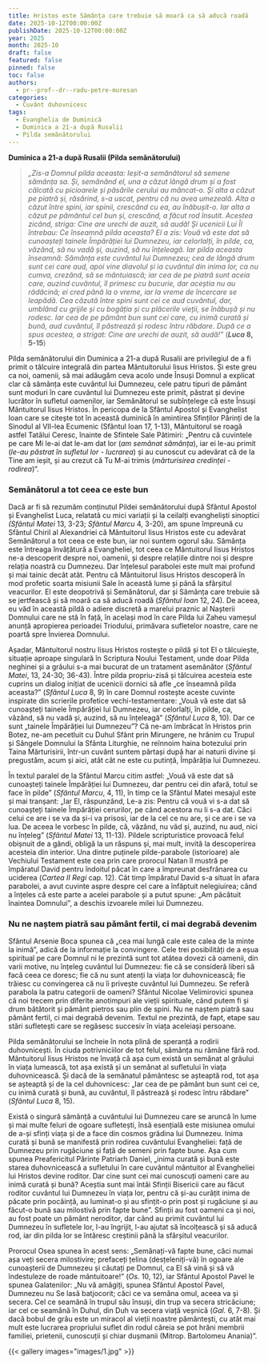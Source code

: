 ```yaml
---
title: Hristos este Sămânța care trebuie să moară ca să aducă roadă
date: 2025-10-12T00:00:00Z
publishDate: 2025-10-12T00:00:00Z
year: 2025
month: 2025-10
draft: false
featured: false
pinned: false
toc: false
authors:
  - pr--prof--dr--radu-petre-muresan
categories:
  - Cuvânt duhovnicesc
tags:
  - Evanghelia de Duminică
  - Duminica a 21-a după Rusalii 
  - Pilda semănătorului
---
```

**Duminica a 21-a după Rusalii (Pilda semănătorului)**

> _„Zis-a Domnul pilda aceasta: Ieșit-a semănătorul să semene sămânța sa. Și, semănând el, una a căzut lângă drum și a fost călcată cu picioarele și păsările cerului au mâncat-o. Și alta a căzut pe piatră și, răsărind, s-a uscat, pentru că nu avea umezeală. Alta a căzut între spini, iar spinii, crescând cu ea, au înăbușit-o. Iar alta a căzut pe pământul cel bun și, crescând, a făcut rod însutit. Acestea zicând, striga: Cine are urechi de auzit, să audă! Și ucenicii Lui Îl întrebau: Ce înseamnă pilda aceasta? El a zis: Vouă vă este dat să cunoașteți tainele Împărăției lui Dumnezeu, iar celorlalți, în pilde, ca, văzând, să nu vadă și, auzind, să nu înțeleagă. Iar pilda aceasta înseamnă: Sămânța este cuvântul lui Dumnezeu; cea de lângă drum sunt cei care aud, apoi vine diavolul și ia cuvântul din inima lor, ca nu cumva, crezând, să se mântuiască; iar cea de pe piatră sunt aceia care, auzind cuvântul, îl primesc cu bucurie, dar aceștia nu au rădăcină; ei cred până la o vreme, iar la vreme de încercare se leapădă. Cea căzută între spini sunt cei ce aud cuvântul, dar, umblând cu grijile și cu bogăția și cu plăcerile vieții, se înăbușă și nu rodesc. Iar cea de pe pământ bun sunt cei care, cu inimă curată și bună, aud cuvântul, îl păstrează și rodesc întru răbdare. După ce a spus acestea, a strigat: Cine are urechi de auzit, să audă!”_ (**_Luca_ 8, 5-15**)

Pilda semănătorului din Duminica a 21-a după Rusalii are privilegiul de a fi primit o tâlcuire integrală din partea Mântuitorului Iisus Hristos. Și este greu ca noi, oamenii, să mai adăugăm ceva acolo unde Însuși Domnul a explicat clar că sămânța este cuvântul lui Dumnezeu, cele patru tipuri de pământ sunt moduri în care cuvântul lui Dumnezeu este primit, păstrat și devine lucrător în sufletul oamenilor, iar Semănătorul se subînțelege că este Însuși Mântuitorul Iisus Hristos. În pericopa de la Sfântul Apostol și Evanghelist Ioan care se citește tot în această duminică în amintirea Sfinților Părinți de la Sinodul al VII-lea Ecumenic (Sfântul Ioan 17, 1-13), Mântuitorul se roagă astfel Tatălui Ceresc, înainte de Sfintele Sale Pătimiri: „Pentru că cuvintele pe care Mi le-ai dat le-am dat lor (_am semănat sămânța_), iar ei le-au primit (_le-au păstrat în sufletul lor - lucrarea_) și au cunoscut cu adevărat că de la Tine am ieșit, și au crezut că Tu M-ai trimis (_mărturisirea credinței - rodirea_)“.

### Semănătorul a tot ceea ce este bun

Dacă ar fi să rezumăm conținutul Pildei semănătorului după Sfântul Apostol și Evanghelist Luca, relatată cu mici variații și la ceilalți evangheliști sinoptici _(Sfântul Matei_ 13, 3-23; _Sfântul Marcu_ 4, 3-20), am spune împreună cu Sfântul Chiril al Alexandriei că Mântuitorul Iisus Hristos este cu adevărat Semănătorul a tot ceea ce este bun, iar noi suntem ogorul său. Sămânța este întreaga învățătură a Evangheliei, tot ceea ce Mântuitorul Iisus Hristos ne-a descoperit despre noi, oamenii, și despre relațiile dintre noi și despre relația noastră cu Dumnezeu. Dar înțelesul parabolei este mult mai profund și mai tainic decât atât. Pentru că Mântuitorul Iisus Hristos descoperă în mod profetic soarta misiunii Sale în această lume și până la sfârșitul veacurilor. El este deopotrivă și Semănătorul, dar și Sămânța care trebuie să se jertfească și să moară ca să aducă roadă (_Sfântul Ioan_ 12, 24). De aceea, eu văd în această pildă o adiere discretă a marelui praznic al Nașterii Domnului care ne stă în față, în același mod în care Pilda lui Zaheu vameșul anunță apropierea perioadei Triodului, primăvara sufletelor noastre, care ne poartă spre Învierea Domnului.

Așadar, Mântuitorul nostru Iisus Hristos rostește o pildă și tot El o tâlcuiește, situație aproape singulară în Scriptura Noului Testament, unde doar Pilda neghinei și a grâului s-a mai bucurat de un tratament asemănător (_Sfântul Matei_, 13, 24-30; 36-43). Între pilda propriu-zisă și tâlcuirea acesteia este cuprins un dialog inițiat de ucenicii dornici să afle „ce înseamnă pilda aceasta?” (_Sfântul Luca_ 8, 9) în care Domnul rostește aceste cuvinte inspirate din scrierile profetice vechi-testamentare: „Vouă vă este dat să cunoașteți tainele Împărăției lui Dumnezeu, iar celorlalți, în pilde, ca, văzând, să nu vadă și, auzind, să nu înțeleagă” (_Sfântul Luca_ 8, 10). Dar ce sunt „tainele Împărăției lui Dumnezeu”? Că ne-am îmbrăcat în Hristos prin Botez, ne-am pecetluit cu Duhul Sfânt prin Mirungere, ne hrănim cu Trupul și Sângele Domnului la Sfânta Liturghie, ne reînnoim haina botezului prin Taina Mărturisirii, într-un cuvânt suntem părtași după har ai naturii divine și pregustăm, acum și aici, atât cât ne este cu putință, Împărăția lui Dumnezeu.

În textul paralel de la Sfântul Marcu citim astfel: „Vouă vă este dat să cunoașteți tainele Împărăției lui Dumnezeu, dar pentru cei din afară, totul se face în pilde” (_Sfântul Marcu_, 4, 11), în timp ce la Sfântul Matei mesajul este și mai tranșant: „Iar El, răspunzând, Le-a zis: Pentru că vouă vi s-a dat să cunoașteți tainele Împărăției cerurilor, pe când acestora nu li s-a dat. Căci celui ce are i se va da și-i va prisosi, iar de la cel ce nu are, și ce are i se va lua. De aceea le vorbesc în pilde, că, văzând, nu văd și, auzind, nu aud, nici nu înțeleg” (_Sfântul Matei_ 13, 11-13). Pildele scripturistice provoacă felul obișnuit de a gândi, obligă la un răspuns și, mai mult, invită la descoperirea acesteia din interior. Una dintre puținele pilde-parabole (istorioare) ale Vechiului Testament este cea prin care prorocul Natan îl mustră pe împăratul David pentru îndoitul păcat în care a împreunat desfrânarea cu uciderea (_Cartea II Regi_ cap. 12). Cât timp împăratul David s-a situat în afara parabolei, a avut cuvinte aspre despre cel care a înfăptuit nelegiuirea; când a înțeles că este parte a acelei parabole și a putut spune: „Am păcătuit înaintea Domnului”, a deschis izvoarele milei lui Dumnezeu.

### Nu ne naștem piatră sau pământ fertil, ci mai degrabă devenim

Sfântul Arsenie Boca spunea că „cea mai lungă cale este calea de la minte la inimă”, adică de la informație la convingere. Cele trei posibilități de a eșua spiritual pe care Domnul ni le prezintă sunt tot atâtea dovezi că oamenii, din varii motive, nu înțeleg cuvântul lui Dumnezeu: fie că se consideră liberi să facă ceea ce doresc; fie că nu sunt atenți la viața lor duhovnicească; fie trăiesc cu convingerea că nu îi privește cuvântul lui Dumnezeu. Se referă parabola la patru categorii de oameni? Sfântul Nicolae Velimirovici spunea că noi trecem prin diferite anotimpuri ale vieții spirituale, când putem fi și drum bătătorit și pământ pietros sau plin de spini. Nu ne naștem piatră sau pământ fertil, ci mai degrabă devenim. Textul ne prezintă, de fapt, etape sau stări sufletești care se regăsesc succesiv în viața aceleiași persoane.

Pilda semănătorului se încheie în nota plină de speranță a rodirii duhovnicești. În ciuda potrivniciilor de tot felul, sămânța nu rămâne fără rod. Mântuitorul Iisus Hristos ne învață că așa cum există un semănat al grâului în viața lumească, tot așa există și un semănat al sufletului în viața duhovnicească. Și dacă de la semănatul pământesc se așteaptă rod, tot așa se așteaptă și de la cel duhovnicesc: „Iar cea de pe pământ bun sunt cei ce, cu inimă curată și bună, au cuvântul, îl păstrează și rodesc întru răbdare” (_Sfântul Luca_ 8, 15).

Există o singură sămânță a cuvântului lui Dumnezeu care se aruncă în lume și mai multe feluri de ogoare sufletești, însă esențială este misiunea omului de a-și sfinți viața și de a face din cosmos grădina lui Dumnezeu. Inima curată și bună se manifestă prin rodirea cuvântului Evangheliei: față de Dumnezeu prin rugăciune și față de semeni prin fapte bune. Așa cum spunea Preafericitul Părinte Patriarh Daniel, „inima curată și bună este starea duhovnicească a sufletului în care cuvântul mântuitor al Evangheliei lui Hristos devine roditor. Dar cine sunt cei mai cunoscuți oameni care au inimă curată și bună? Aceștia sunt mai întâi Sfinții Bisericii care au făcut roditor cuvântul lui Dumnezeu în viața lor, pentru că și-au curățit inima de păcate prin pocăință, au luminat-o și au sfințit-o prin post și rugăciune și au făcut-o bună sau milostivă prin fapte bune”. Sfinții au fost oameni ca și noi, au fost poate un pământ neroditor, dar când au primit cuvântul lui Dumnezeu în sufletele lor, l-au îngrijit, l-au ajutat să încolțească și să aducă rod, iar din pilda lor se întăresc creștinii până la sfârșitul veacurilor.

Prorocul Osea spunea în acest sens: „Semănați-vă fapte bune, căci numai așa veți secera milostivire; prefaceți țelina (desțeleniți-vă) în ogoare ale cunoașterii de Dumnezeu și căutați pe Domnul, ca El să vină și să vă îndestuleze de roade mântuitoare!” (_Os._ 10, 12), iar Sfântul Apostol Pavel le spunea Galatenilor: „Nu vă amăgiți, spunea Sfântul Apostol Pavel, Dumnezeu nu Se lasă batjocorit; căci ce va semăna omul, aceea va și secera. Cel ce seamănă în trupul său însuși, din trup va secera stricăciune; iar cel ce seamănă în Duhul, din Duh va secera viață veșnică (_Gal._ 6, 7-8). Și dacă bobul de grâu este un miracol al vieții noastre pământești, cu atât mai mult este lucrarea propriului suflet din rodul căreia se pot hrăni membrii familiei, prietenii, cunoscuții și chiar dușmanii (Mitrop. Bartolomeu Anania)”.

{{< gallery images="images/1.jpg" >}}